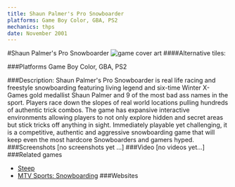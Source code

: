 ```yaml
---
title: Shaun Palmer's Pro Snowboarder
platforms: Game Boy Color, GBA, PS2
mechanics: thps
date: November 2001
---
```

#Shaun Palmer's Pro Snowboarder
![game cover art](//images.igdb.com/igdb/image/upload/t_cover_big/tu2opvfibuuhe7a4qayw.jpg "Logo Title Text 1")
####Alternative tiles:

###Platforms
Game Boy Color, GBA, PS2

###Description:
Shaun Palmer's Pro Snowboarder is real life racing and freestyle snowboarding featuring living legend and six-time Winter X-Games gold medallist Shaun Palmer and 9 of the most bad ass names in the sport. Players race down the slopes of real world locations pulling hundreds of authentic trick combos. The game has expansive interactive environments allowing players to not only explore hidden and secret areas but stick tricks off anything in sight. Immediately playable yet challenging, it is a competitive, authentic and aggressive snowboarding game that will keep even the most hardcore Snowboarders and gamers hyped.
###Screenshots
[no screenshots yet ...]
###Video
[no videos yet...]
###Related games
* [Steep](/games/steep-19554/)
* [MTV Sports: Snowboarding](/games/mtv-sports-snowboarding-43858/)
###Websites

